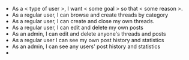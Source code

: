 * As a < type of user >, I want < some goal > so that < some reason >.
* As a regular user, I can browse and create threads by category
* As a regular user, I can create and close my own threads.
* As a regular user, I can edit and delete my own posts
* As an admin, I can edit and delete anyone's threads and posts
* As a regular user I can see my own post history and statistics
* As an admin, I can see any users' post history and statistics 
* 
